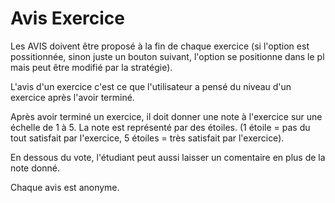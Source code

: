 #  Avis Exercice

Les AVIS doivent être proposé à la fin de chaque exercice (si l'option est possitionnée, sinon juste un bouton suivant, l'option se positionne dans le pl mais peut être modifié par la stratégie).

L'avis d'un exercice c'est ce que l'utilisateur a pensé du niveau d'un exercice après l'avoir terminé.

Après avoir terminé un exercice, il doit donner une note à l'exercice sur une échelle de 1 à 5. La note est représenté par des étoiles. (1 étoile = pas du tout satisfait par l'exercice, 5 étoiles = très satisfait par l'exercice).

En dessous du vote, l'étudiant peut aussi laisser un comentaire en plus de la note donné.

Chaque avis est anonyme.

<!--- Author : Hugo Validator : name -->


